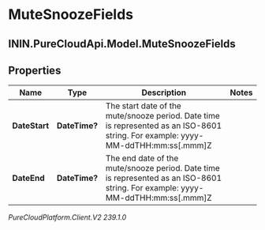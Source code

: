 # MuteSnoozeFields

## ININ.PureCloudApi.Model.MuteSnoozeFields

## Properties

|Name | Type | Description | Notes|
|------------ | ------------- | ------------- | -------------|
| **DateStart** | **DateTime?** | The start date of the mute/snooze period. Date time is represented as an ISO-8601 string. For example: yyyy-MM-ddTHH:mm:ss[.mmm]Z | |
| **DateEnd** | **DateTime?** | The end date of the mute/snooze period. Date time is represented as an ISO-8601 string. For example: yyyy-MM-ddTHH:mm:ss[.mmm]Z | |



_PureCloudPlatform.Client.V2 239.1.0_
